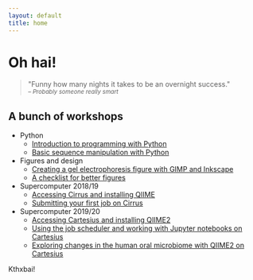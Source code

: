 ```yaml
---
layout: default
title: home
---
```


# Oh hai!

<blockquote>"Funny how many nights it takes to be an overnight success."<br>
<cite><small>– Probably someone really smart</small></cite></blockquote>

## A bunch of workshops

* Python
  * [Introduction to programming with Python](\splats\python1)
  * [Basic sequence manipulation with Python](\splats\python2)
* Figures and design
  * [Creating a gel electrophoresis figure with GIMP and Inkscape](\splats\figure1)
  * [A checklist for better figures](\splats\figure_checklist)
* Supercomputer 2018/19
  * [Accessing Cirrus and installing QIIME](\splats\hpc1)
  * [Submitting your first job on Cirrus](\splats\hpc2)
* Supercomputer 2019/20
  * [Accessing Cartesius and installing QIIME2](\splats\hpc_cartesius1)
  * [Using the job scheduler and working with Jupyter notebooks on Cartesius](\splats\hpc_cartesius2)
  * [Exploring changes in the human oral microbiome with QIIME2 on Cartesius](\splats\hpc_cartesius3)

Kthxbai!